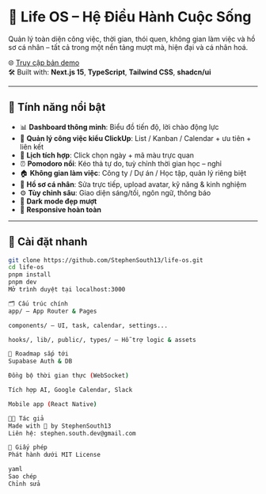 # 🧠 Life OS – Hệ Điều Hành Cuộc Sống

Quản lý toàn diện công việc, thời gian, thói quen, không gian làm việc và hồ sơ cá nhân – tất cả trong một nền tảng mượt mà, hiện đại và cá nhân hoá.

🌐 [Truy cập bản demo](https://front-end-self-working-system.vercel.app/)  
🛠 Built with: **Next.js 15**, **TypeScript**, **Tailwind CSS**, **shadcn/ui**

---

## 🌟 Tính năng nổi bật

- 📊 **Dashboard thông minh**: Biểu đồ tiến độ, lời chào động lực
- 🎯 **Quản lý công việc kiểu ClickUp**: List / Kanban / Calendar + ưu tiên + liên kết
- 📅 **Lịch tích hợp**: Click chọn ngày + mã màu trực quan
- ⏰ **Pomodoro nổi**: Kéo thả tự do, tuỳ chỉnh thời gian học – nghỉ
- 🏠 **Không gian làm việc**: Công ty / Dự án / Học tập, quản lý riêng biệt
- 👤 **Hồ sơ cá nhân**: Sửa trực tiếp, upload avatar, kỹ năng & kinh nghiệm
- ⚙️ **Tùy chỉnh sâu**: Giao diện sáng/tối, ngôn ngữ, thông báo
- 🌙 **Dark mode đẹp mượt**
- 📱 **Responsive hoàn toàn**

---

## 🚀 Cài đặt nhanh

```bash
git clone https://github.com/StephenSouth13/life-os.git
cd life-os
pnpm install
pnpm dev
Mở trình duyệt tại localhost:3000

🗂️ Cấu trúc chính
app/ – App Router & Pages

components/ – UI, task, calendar, settings...

hooks/, lib/, public/, types/ – Hỗ trợ logic & assets

🔮 Roadmap sắp tới
Supabase Auth & DB

Đồng bộ thời gian thực (WebSocket)

Tích hợp AI, Google Calendar, Slack

Mobile app (React Native)

👨‍💻 Tác giả
Made with 💚 by StephenSouth13
Liên hệ: stephen.south.dev@gmail.com

📄 Giấy phép
Phát hành dưới MIT License

yaml
Sao chép
Chỉnh sửa
